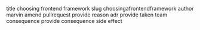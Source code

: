 title choosing frontend framework slug choosingafrontendframework author marvin amend pullrequest provide reason adr provide taken team consequence provide consequence side effect